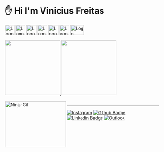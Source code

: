 ### <h1> ✋ Hi I'm Vinicius Freitas </h1>
<img
  src="https://logodownload.org/wp-content/uploads/2016/10/html5-logo-10.png" 
  alt="Logo HTML5"
  height="32" width="30">
<img
  src="https://upload.wikimedia.org/wikipedia/commons/thumb/7/70/Devicon-css3-plain.svg/2048px-Devicon-css3-plain.svg.png" 
  alt="Logo CSS3"
  height="32" width="32">
<img
  src="https://www.freepnglogos.com/uploads/javascript-png/javascript-vector-logo-yellow-png-transparent-javascript-vector-12.png" 
  alt="Logo JavaScript"
  height="32" width="32">
<img
  src="https://miro.medium.com/max/816/1*mn6bOs7s6Qbao15PMNRyOA.png"
  alt="Logo TypeScript"
  height="32" width="32">
<img
  src="https://upload.wikimedia.org/wikipedia/commons/thumb/c/cf/Angular_full_color_logo.svg/2048px-Angular_full_color_logo.svg.png"
  alt="Logo Angular"
  height="32" width="32">
<img
  src="https://img.icons8.com/color/452/nodejs.png"
  alt="Logo NodeJs"
  height="32" width="32">
<img 
  src="https://user-images.githubusercontent.com/48767920/127253446-62a395d6-64ad-467a-a1a9-670ac66e9c02.png"
  alt="Logo React"
  height="32" width="45">
<div>
  <a href="https://github.com/rafaballerini">
  <img height="180em" src="https://github-readme-stats.vercel.app/api?username=viniciusgfreitas&show_icons=true&theme=dark&include_all_commits=true&count_private=true"/>
  <img height="180em" src="https://github-readme-stats.vercel.app/api/top-langs/?username=viniciusgfreitas&layout=compact&langs_count=7&theme=dark"/>
</div>
<div style="display: inline_block"><br>
  <img align="left" alt="Ninja-Gif" height="150" width="200"
   src="https://media1.giphy.com/media/nzCDqg3pNqg7K/giphy.gif?cid=790b761130d3c13012a8aeee968ee4a6fe5c892408902691&rid=giphy.gif">
</div>
<hr>
  
[![Instagram](https://img.shields.io/badge/Instagram-%23E4405F.svg?style=for-the-badge&logo=Instagram&logoColor=white&link=https://www.instagram.com/meviniciusfreitas)](https://www.instagram.com/meviniciusfreitas)
[![Github Badge](https://img.shields.io/badge/-Github-000?style=for-the-badge&logo=Github&logoColor=white&link=https://github.com/Viniciusgfreitas)](https://github.com/Viniciusgfreitas)
[![Linkedin Badge](https://img.shields.io/badge/-LinkedIn-blue?style=for-the-badge&logo=Linkedin&logoColor=white&link=https://www.linkedin.com/in/vinicius-gon%C3%A7alves-freitas/)](https://www.linkedin.com/in/vinicius-gon%C3%A7alves-freitas/)
[![Outlook](https://img.shields.io/badge/Outlook-0078D4?style=for-the-badge&logo=microsoft-outlook&logoColor=white&link=mailto:viniciusdevgf@outlook.com)](mailto:viniciusdevgf@outlook.com)

